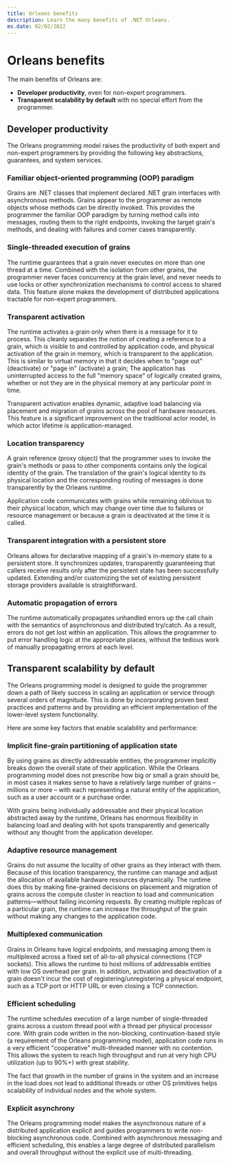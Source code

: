 ```yaml
---
title: Orleans benefits
description: Learn the many benefits of .NET Orleans.
ms.date: 02/02/2022
---
```


# Orleans benefits

The main benefits of Orleans are:

- **Developer productivity**, even for non-expert programmers.
- **Transparent scalability by default** with no special effort from the programmer.

## Developer productivity

The Orleans programming model raises the productivity of both expert and non-expert programmers by providing the following key abstractions, guarantees, and system services.

### Familiar object-oriented programming (OOP) paradigm

Grains are .NET classes that implement declared .NET grain interfaces with asynchronous methods. Grains appear to the programmer as remote objects whose methods can be directly invoked. This provides the programmer the familiar OOP paradigm by turning method calls into messages, routing them to the right endpoints, invoking the target grain's methods, and dealing with failures and corner cases transparently.

### Single-threaded execution of grains

The runtime guarantees that a grain never executes on more than one thread at a time. Combined with the isolation from other grains, the programmer never faces concurrency at the grain level, and never needs to use locks or other synchronization mechanisms to control access to shared data. This feature alone makes the development of distributed applications tractable for non-expert programmers.

### Transparent activation

The runtime activates a grain only when there is a message for it to process. This cleanly separates the notion of creating a reference to a grain, which is visible to and controlled by application code, and physical activation of the grain in memory, which is transparent to the application. This is similar to virtual memory in that it decides when to "page out" (deactivate) or "page in" (activate) a grain; The application has uninterrupted access to the full "memory space" of logically created grains, whether or not they are in the physical memory at any particular point in time.

Transparent activation enables dynamic, adaptive load balancing via placement and migration of grains across the pool of hardware resources. This feature is a significant improvement on the traditional actor model, in which actor lifetime is application-managed.

### Location transparency

A grain reference (proxy object) that the programmer uses to invoke the grain's methods or pass to other components contains only the logical identity of the grain. The translation of the grain's logical identity to its physical location and the corresponding routing of messages is done transparently by the Orleans runtime.

Application code communicates with grains while remaining oblivious to their physical location, which may change over time due to failures or resource management or because a grain is deactivated at the time it is called.

### Transparent integration with a persistent store

Orleans allows for declarative mapping of a grain's in-memory state to a persistent store. It synchronizes updates, transparently guaranteeing that callers receive results only after the persistent state has been successfully updated. Extending and/or customizing the set of existing persistent storage providers available is straightforward.

### Automatic propagation of errors

The runtime automatically propagates unhandled errors up the call chain with the semantics of asynchronous and distributed try/catch. As a result, errors do not get lost within an application. This allows the programmer to put error handling logic at the appropriate places, without the tedious work of manually propagating errors at each level.

## Transparent scalability by default

The Orleans programming model is designed to guide the programmer down a path of likely success in scaling an application or service through several orders of magnitude. This is done by incorporating proven best practices and patterns and by providing an efficient implementation of the lower-level system functionality.

Here are some key factors that enable scalability and performance:

### Implicit fine-grain partitioning of application state

By using grains as directly addressable entities, the programmer implicitly breaks down the overall state of their application.
While the Orleans programming model does not prescribe how big or small a grain should be, in most cases it makes sense to have a relatively large number of grains – millions or more – with each representing a natural entity of the application, such as a user account or a purchase order.

With grains being individually addressable and their physical location abstracted away by the runtime, Orleans has enormous flexibility in balancing load and dealing with hot spots transparently and generically without any thought from the application developer.

### Adaptive resource management

Grains do not assume the locality of other grains as they interact with them. Because of this location transparency, the runtime can manage and adjust the allocation of available hardware resources dynamically. The runtime does this by making fine-grained decisions on placement and migration of grains across the compute cluster in reaction to load and communication patterns&mdash;without failing incoming requests. By creating multiple replicas of a particular grain, the runtime can increase the throughput of the grain without making any changes to the application code.

### Multiplexed communication

Grains in Orleans have logical endpoints, and messaging among them is multiplexed across a fixed set of all-to-all physical connections (TCP sockets). This allows the runtime to host millions of addressable entities with low OS overhead per grain. In addition, activation and deactivation of a grain doesn't incur the cost of registering/unregistering a physical endpoint, such as a TCP port or HTTP URL or even closing a TCP connection.

### Efficient scheduling

The runtime schedules execution of a large number of single-threaded grains across a custom thread pool with a thread per physical processor core. With grain code written in the non-blocking, continuation-based style (a requirement of the Orleans programming model), application code runs in a very efficient "cooperative" multi-threaded manner with no contention. This allows the system to reach high throughput and run at very high CPU utilization (up to 90%+) with great stability.

The fact that growth in the number of grains in the system and an increase in the load does not lead to additional threads or other OS primitives helps scalability of individual nodes and the whole system.

### Explicit asynchrony

The Orleans programming model makes the asynchronous nature of a distributed application explicit and guides programmers to write non-blocking asynchronous code. Combined with asynchronous messaging and efficient scheduling, this enables a large degree of distributed parallelism and overall throughput without the explicit use of multi-threading.
